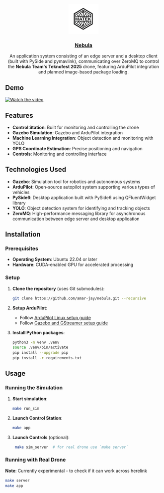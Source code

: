 <p align="center">
  <a href="https://github.com/amar-jay/nebula">
    <img src="./src/gcs/assets/images/logo.png" height="96">
    <h3 align="center">Nebula</h3>
  </a>
</p>

<p align="center">
An application system consisting of an edge server and a desktop client (built with PySide and pymavlink), communicating over ZeroMQ to control the <strong>Nebula Team's Teknofest 2025</strong> drone, featuring ArduPilot integration and planned image-based package loading.
</p>

## Demo

[![Watch the video](https://img.youtube.com/vi/ZF_N-Vu7Tik/maxresdefault.jpg)](https://www.youtube.com/watch?v=ZF_N-Vu7Tik)

## Features

- **Control Station**: Built for monitoring and controlling the drone
- **Gazebo Simulation**: Gazebo and ArduPilot integration
- **Machine Learning Integration**: Object detection and monitoring with YOLO
- **GPS Coordinate Estimation**: Precise positioning and navigation
- **Controls**: Monitoring and controlling interface

## Technologies Used

- **Gazebo**: Simulation tool for robotics and autonomous systems
- **ArduPilot**: Open-source autopilot system supporting various types of vehicles
- **PySide6**: Desktop application built with PySide6 using QFluentWidget library
- **YOLO**: Object detection system for identifying and tracking objects
- **ZeroMQ**: High-performance messaging library for asynchronous communication between edge server and desktop application

## Installation

### Prerequisites

- **Operating System**: Ubuntu 22.04 or later
- **Hardware**: CUDA-enabled GPU for accelerated processing

### Setup

1. **Clone the repository** (uses Git submodules):
   ```bash
   git clone https://github.com/amar-jay/nebula.git --recursive
   ```

2. **Setup ArduPilot**:
   - Follow [ArduPilot Linux setup guide](https://ardupilot.org/dev/docs/building-setup-linux.html)
   - Follow [Gazebo and GStreamer setup guide](https://ardupilot.org/dev/docs/sitl-with-gazebo.html#sitl-with-gazebo)

3. **Install Python packages**:
   ```bash
   python3 -m venv .venv
   source .venv/bin/activate
   pip install --upgrade pip
   pip install -r requirements.txt
   ```

## Usage

### Running the Simulation

1. **Start simulation**:
   ```bash
   make run_sim
   ```

2. **Launch Control Station**:
   ```bash
   make app
   ```

3. **Launch Controls** (optional):
   ```bash
    make sim_server  # for real drone use `make server`
   ```

### Running with Real Drone

**Note**: Currently experimental - to check if it can work across herelink

```bash
make server
make app
```
